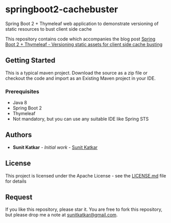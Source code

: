 # springboot2-cachebuster
Spring Boot 2 + Thymeleaf web application to demonstrate versioning of static resources to bust client side cache

This repository contains code which accompanies the blog post [Spring Boot 2 + Thymeleaf - Versioning static assets for client side cache busting](https://sunitkatkar.blogspot.com/2018/09/spring-boot-2-thymeleaf-versioning.html)

## Getting Started

This is a typical maven project. Download the source as a zip file or checkout the code 
and import as an Existing Maven project in your IDE.

### Prerequisites

* Java 8
* Spring Boot 2
* Thymeleaf
* Not mandatory, but you can use any suitable IDE like Spring STS

## Authors

* **Sunit Katkar** - *Initial work* - [Sunit Katkar](https://sunitkatkar.blogspot.com/)

## License

This project is licensed under the Apache License - see the [LICENSE.md](LICENSE.md) file for details

## Request
If you like this repository, please star it. You are free to fork this repository, but please drop me a note at sunitkatkar@gmail.com. 


